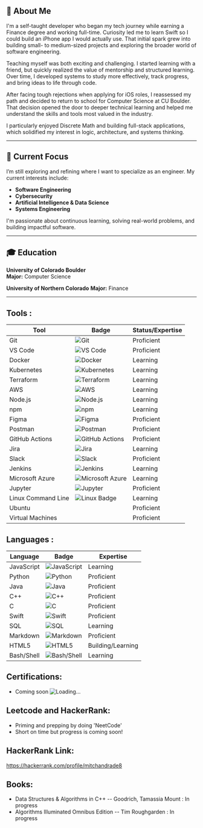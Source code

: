 
## 👋 About Me

I'm a self-taught developer who began my tech journey while earning a Finance degree and working full-time. Curiosity led me to learn Swift so I could build an iPhone app I would actually use. That initial spark grew into building small- to medium-sized projects and exploring the broader world of software engineering.

Teaching myself was both exciting and challenging. I started learning with a friend, but quickly realized the value of mentorship and structured learning. Over time, I developed systems to study more effectively, track progress, and bring ideas to life through code.

After facing tough rejections when applying for iOS roles, I reassessed my path and decided to return to school for Computer Science at CU Boulder. That decision opened the door to deeper technical learning and helped me understand the skills and tools most valued in the industry.

I particularly enjoyed Discrete Math and building full-stack applications, which solidified my interest in logic, architecture, and systems thinking.

---

## 🔭 Current Focus

I’m still exploring and refining where I want to specialize as an engineer. My current interests include:

- **Software Engineering**
- **Cybersecurity**
- **Artificial Intelligence & Data Science**
- **Systems Engineering**

I'm passionate about continuous learning, solving real-world problems, and building impactful software.

---

## 🎓 Education

**University of Colorado Boulder**  
**Major:** Computer Science

**University of Northern Colorado**
**Major:** Finance

---

## Tools :
| Tool           | Badge                                                                                                                            | Status/Expertise   |
|----------------|----------------------------------------------------------------------------------------------------------------------------------|--------------------|
| Git            | <img src="https://img.shields.io/badge/Git-F05032?style=for-the-badge&logo=git&logoColor=white" alt="Git" />                       | Proficient |
| VS Code        | <img src="https://img.shields.io/badge/VS%20Code-007ACC?style=for-the-badge&logo=visualstudiocode&logoColor=white" alt="VS Code" /> | Proficient |
| Docker         | <img src="https://img.shields.io/badge/Docker-2496ED?style=for-the-badge&logo=docker&logoColor=white" alt="Docker" />               | Learning |
| Kubernetes     | <img src="https://img.shields.io/badge/Kubernetes-326CE5?style=for-the-badge&logo=kubernetes&logoColor=white" alt="Kubernetes" />     | Learning |
| Terraform      | <img src="https://img.shields.io/badge/Terraform-7B42BC?style=for-the-badge&logo=terraform&logoColor=white" alt="Terraform" />       | Learning |
| AWS            | <img src="https://img.shields.io/badge/AWS-232F3E?style=for-the-badge&logo=amazonaws&logoColor=white" alt="AWS" />                 | Learning |
| Node.js        | <img src="https://img.shields.io/badge/Node.js-339933?style=for-the-badge&logo=nodedotjs&logoColor=white" alt="Node.js" />         | Learning |
| npm            | <img src="https://img.shields.io/badge/npm-CB3837?style=for-the-badge&logo=npm&logoColor=white" alt="npm" />                       | Learning |
| Figma          | <img src="https://img.shields.io/badge/Figma-F24E1E?style=for-the-badge&logo=figma&logoColor=white" alt="Figma" />                 | Proficient |
| Postman        | <img src="https://img.shields.io/badge/Postman-FF6C37?style=for-the-badge&logo=postman&logoColor=white" alt="Postman" />             |  Proficient |
| GitHub Actions | <img src="https://img.shields.io/badge/GitHub%20Actions-2088FF?style=for-the-badge&logo=githubactions&logoColor=white" alt="GitHub Actions" /> | Proficient |
| Jira           | <img src="https://img.shields.io/badge/Jira-0052CC?style=for-the-badge&logo=jira&logoColor=white" alt="Jira" />                   |  Learning |
| Slack          | <img src="https://img.shields.io/badge/Slack-4A154B?style=for-the-badge&logo=slack&logoColor=white" alt="Slack" />                 | Proficient  |
| Jenkins         | <img src="https://img.shields.io/badge/Jenkins-D24939?style=for-the-badge&logo=Jenkins&logoColor=white" alt="Jenkins" />         | Learning      |
| Microsoft Azure | <img src="https://img.shields.io/badge/Microsoft_Azure-0078D4?style=for-the-badge&logo=microsoft-azure&logoColor=white" alt="Microsoft Azure" /> | Learning  |
| Jupyter         | <img src="https://img.shields.io/badge/Jupyter-F37626?style=for-the-badge&logo=jupyter&logoColor=white" alt="Jupyter" />         |  Proficient       |
| Linux Command Line | <img src="https://img.shields.io/badge/Linux-FCC624?style=for-the-badge&logo=linux&logoColor=black" alt="Linux Badge"> | Learning |
| Ubuntu |  | Proficient |
| Virtual Machines |  | Proficient |

## Languages :
| Language       | Badge                                                                                                                                    | Expertise         |
|----------------|------------------------------------------------------------------------------------------------------------------------------------------|-------------------|
| JavaScript     | <img src="https://img.shields.io/badge/JavaScript-F7DF1E?style=for-the-badge&logo=javascript&logoColor=black" alt="JavaScript" />         | Learning |
| Python         | <img src="https://img.shields.io/badge/Python-3776AB?style=for-the-badge&logo=python&logoColor=white" alt="Python" />                     | Proficient   |
| Java           | <img src="https://img.shields.io/badge/Java-ED8B00?style=for-the-badge&logo=openjdk&logoColor=white" alt="Java" />                     |   Proficient    |
| C++            | <img src="https://img.shields.io/badge/C%2B%2B-00599C?style=for-the-badge&logo=cplusplus&logoColor=white" alt="C++" />                   |  Proficient     |
| C              | <img src="https://img.shields.io/badge/C-A8B9CC?style=for-the-badge&logo=c&logoColor=white" alt="C" />                                 |  Proficient    |
| Swift          | <img src="https://img.shields.io/badge/Swift-FA7343?style=for-the-badge&logo=swift&logoColor=white" alt="Swift" />                       |  Proficient     |
| SQL            | <img src="https://img.shields.io/badge/SQL-00758F?style=for-the-badge&logo=database&logoColor=white" alt="SQL" />                     |    Learning     |
| Markdown       | <img src="https://img.shields.io/badge/Markdown-000000?style=for-the-badge&logo=markdown&logoColor=white" alt="Markdown" />               |  Proficient   |
| HTML5           | <img src="https://img.shields.io/badge/HTML5-E34F26?style=for-the-badge&logo=html5&logoColor=white" alt="HTML5" />               | Building/Learning      |
| Bash/Shell      | <img src="https://img.shields.io/badge/Shell_Script-4EAA25?style=for-the-badge&logo=gnu-bash&logoColor=white" alt="Bash/Shell" />      |  Learning         |



## Certifications:
- Coming soon
![Loading...](https://i.gifer.com/ZZ5H.gif)


## Leetcode and HackerRank: 
- Priming and prepping by doing 'NeetCode'
- Short on time but progress is coming soon!
  
## HackerRank Link:
https://hackerrank.com/profile/mitchandrade8

## Books:
- Data Structures & Algorithms in C++ -- Goodrich, Tamassia Mount  : In progress
- Algorithms Illuminated Omnibus Edition -- Tim Roughgarden        : In progress
